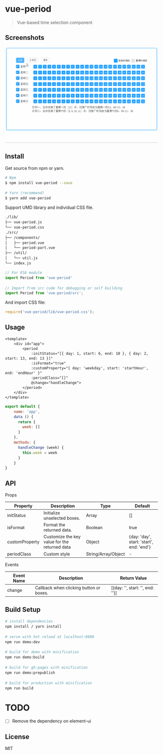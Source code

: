 # vue-period

> Vue-based time selection component

## Screenshots

![vue-period](screenshot/period.gif)

## Install

Get source from npm or yarn.

``` bash
# Npm
$ npm install vue-period --save

# Yarn (recommend)
$ yarn add vue-period
```

Support UMD library and individual CSS file.

```bash
./lib/
├── vue-period.js
└── vue-period.css
./src/
├── /components/
│   ├── period.vue
│   └── period-part.vue
├── /util/
│   └── util.js
└── index.js
```

```javascript
// For ES6 module
import Period from 'vue-period'

// Import from src code for debugging or self building
import Period from 'vue-period/src';
```

And import CSS file:
```javascript
require('vue-period/lib/vue-period.css');
```


## Usage

```template
<template>
    <div id="app">
        <period
            :initStatus="[{ day: 1, start: 6, end: 10 }, { day: 2, start: 13, end: 13 }]"
            :isFormat="true"
            :customProperty="{ day: 'weekday', start: 'startHour', end: 'endHour' }"
            :periodClass="[]"
            @change="handleChange">
        </period>
    </div>
</template>
```

```javascript
export default {
    name: 'app',
    data () {
      return {
        week: []
      }
    },
    methods: {
      handleChange (week) {
        this.week = week
      }
    }
}
```


## API

Props

| Property | Description | Type | Default |
| ----- | ----- | ----- | ----- |
| initStatus | Initialize unselected boxes. | Array | [] |
| isFormat | Format the returned data. | Boolean | true |
| customProperty | Customize the key value for the returned data | Object | {day: 'day', start: 'start', end: 'end'} |
| periodClass | Custom style | String/Array/Object | - |

Events

| Event Name | Description | Return Value |
| ----- | ----- | ----- |
| change | Callback when clicking button or boxes. | [{day: '', start: '', end: ''}] |


## Build Setup

``` bash
# install dependencies
npm install / yarn install

# serve with hot reload at localhost:8080
npm run demo:dev

# build for demo with minification
npm run demo:build

# build for gh-pages with minification
npm run demo:prepublish

# build for production with minification
npm run build
```


# TODO

- [ ] Remove the dependency on element-ui



## License

MIT